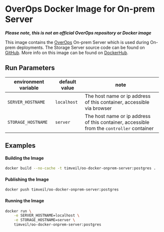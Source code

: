 # OverOps Docker Image for On-prem Server

__*Please note, this is not an official OverOps repository or Docker image*__

This image contains the [OverOps](http://www.overops.com) On-prem Server which is used during On-prem deployments.  The Storage Server source code can be found on [GitHub](https://github.com/takipi/takipi-storage).  More info on this image can be found on [DockerHub](https://hub.docker.com/r/timveil/oo-docker-onprem-server/).

## Run Parameters

| environment variable | default value | note |
| --- | --- | --- |
| `SERVER_HOSTNAME` | `localhost` | The host name or ip address of this container, accessible via browser  |
| `STORAGE_HOSTNAME` | `server` | The host name or ip address of this container, accessible from the `controller` container  |

## Examples

#### Building the Image

```bash
docker build --no-cache -t timveil/oo-docker-onprem-server:postgres .
```

#### Publishing the Image

```bash
docker push timveil/oo-docker-onprem-server:postgres
```

#### Running the Image

```bash
docker run \
    -e SERVER_HOSTNAME=localhost \
    -e STORAGE_HOSTNAME=server \
    timveil/oo-docker-onprem-server:postgres
```
